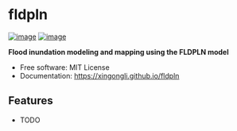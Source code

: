 # fldpln


[![image](https://img.shields.io/pypi/v/fldpln.svg)](https://pypi.python.org/pypi/fldpln)
[![image](https://img.shields.io/conda/vn/conda-forge/fldpln.svg)](https://anaconda.org/conda-forge/fldpln)


**Flood inundation modeling and mapping using the FLDPLN model**


-   Free software: MIT License
-   Documentation: https://xingongli.github.io/fldpln
    

## Features

-   TODO
